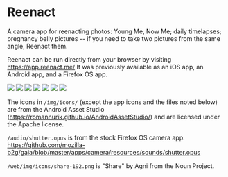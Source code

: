Reenact
=======

A camera app for reenacting photos: Young Me, Now Me; daily timelapses; pregnancy belly pictures -- if you need to take two pictures from the same angle, Reenact them.

Reenact can be run directly from your browser by visiting https://app.reenact.me/ It was previously available as an iOS app, an Android app, and a Firefox OS app.

![](screenshots/web/intro.png)
![](screenshots/web/pick.png)
![](screenshots/web/gallery.png)
![](screenshots/firefox-os/capture-init.png)
![](screenshots/firefox-os/capture.png)
![](screenshots/firefox-os/confirm.png)
![](screenshots/firefox-os/share.png)

The icons in `/img/icons/` (except the app icons and the files noted below) are from the Android Asset Studio (https://romannurik.github.io/AndroidAssetStudio/) and are licensed under the Apache license.

`/audio/shutter.opus` is from the stock Firefox OS camera app: https://github.com/mozilla-b2g/gaia/blob/master/apps/camera/resources/sounds/shutter.opus

`/web/img/icons/share-192.png` is "Share" by Agni from the Noun Project.